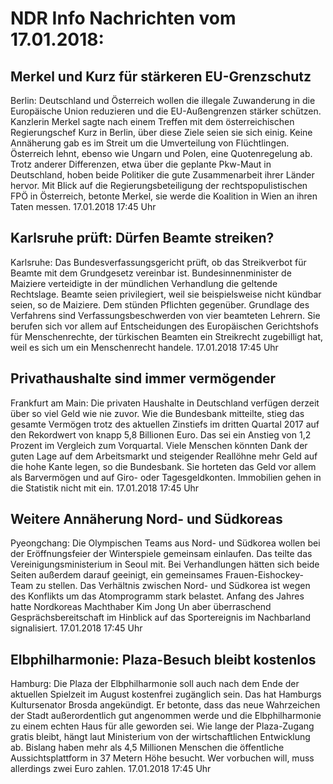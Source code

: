 # NDR Info Nachrichten vom 17.01.2018:


## Merkel und Kurz für stärkeren EU-Grenzschutz
Berlin: Deutschland und Österreich wollen die illegale Zuwanderung in die Europäische Union reduzieren und die EU-Außengrenzen stärker schützen. Kanzlerin Merkel sagte nach einem Treffen mit dem österreichischen Regierungschef Kurz in Berlin, über diese Ziele seien sie sich einig. Keine Annäherung gab es im Streit um die Umverteilung von Flüchtlingen. Österreich lehnt, ebenso wie Ungarn und Polen, eine Quotenregelung ab. Trotz anderer Differenzen, etwa über die geplante Pkw-Maut in Deutschland, hoben beide Politiker die gute Zusammenarbeit ihrer Länder hervor. Mit Blick auf die Regierungsbeteiligung der rechtspopulistischen FPÖ in Österreich, betonte Merkel, sie werde die Koalition in Wien an ihren Taten messen. 17.01.2018 17:45 Uhr 

## Karlsruhe prüft: Dürfen Beamte streiken?
Karlsruhe: Das Bundesverfassungsgericht prüft, ob das Streikverbot für Beamte mit dem Grundgesetz vereinbar ist. Bundesinnenminister de Maiziere verteidigte in der mündlichen Verhandlung die geltende Rechtslage. Beamte seien privilegiert, weil sie beispielsweise nicht kündbar seien, so de Maiziere. Dem stünden Pflichten gegenüber. Grundlage des Verfahrens sind Verfassungsbeschwerden von vier beamteten Lehrern. Sie berufen sich vor allem auf Entscheidungen des Europäischen Gerichtshofs für Menschenrechte, der türkischen Beamten ein Streikrecht zugebilligt hat, weil es sich um ein Menschenrecht handele. 17.01.2018 17:45 Uhr 

## Privathaushalte sind immer vermögender
Frankfurt am Main: Die privaten Haushalte in Deutschland verfügen derzeit über so viel Geld wie nie zuvor. Wie die Bundesbank mitteilte, stieg das gesamte Vermögen trotz des aktuellen Zinstiefs im dritten Quartal 2017 auf den Rekordwert von knapp 5,8 Billionen Euro. Das sei ein Anstieg von 1,2 Prozent im Vergleich zum Vorquartal. Viele Menschen könnten Dank der guten Lage auf dem Arbeitsmarkt und steigender Reallöhne mehr Geld auf die hohe Kante legen, so die Bundesbank. Sie horteten das Geld vor allem als Barvermögen und auf Giro- oder Tagesgeldkonten. Immobilien gehen in die Statistik nicht mit ein. 17.01.2018 17:45 Uhr 

## Weitere Annäherung Nord- und Südkoreas
Pyeongchang: Die Olympischen Teams aus Nord- und Südkorea wollen bei der Eröffnungsfeier der Winterspiele gemeinsam einlaufen. Das teilte das Vereinigungsministerium in Seoul mit. Bei Verhandlungen hätten sich beide Seiten außerdem darauf geeinigt, ein gemeinsames Frauen-Eishockey-Team zu stellen. Das Verhältnis zwischen Nord- und Südkorea ist wegen des Konflikts um das Atomprogramm stark belastet. Anfang des Jahres hatte Nordkoreas Machthaber Kim Jong Un aber überraschend Gesprächsbereitschaft im Hinblick auf das Sportereignis im Nachbarland signalisiert. 17.01.2018 17:45 Uhr 

## Elbphilharmonie: Plaza-Besuch bleibt kostenlos
Hamburg: Die Plaza der Elbphilharmonie soll auch nach dem Ende der aktuellen Spielzeit im August kostenfrei zugänglich sein. Das hat Hamburgs Kultursenator Brosda angekündigt. Er betonte, dass das neue Wahrzeichen der Stadt außerordentlich gut angenommen werde und die Elbphilharmonie zu einem echten Haus für alle geworden sei. Wie lange der Plaza-Zugang gratis bleibt, hängt laut Ministerium von der wirtschaftlichen Entwicklung ab. Bislang haben mehr als 4,5 Millionen Menschen die öffentliche Aussichtsplattform in 37 Metern Höhe besucht. Wer vorbuchen will, muss allerdings zwei Euro zahlen. 17.01.2018 17:45 Uhr 
